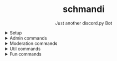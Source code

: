 <h1 align="center">schmandi</h1>
<p align="center">Just another discord.py Bot</p>


<details>
<summary>Setup</summary>
<ul>
<h1>Run in cmd: <code>python setup.py</code></h1>
<p>or</p>
   <li>Insert your Discord bot token and id from <a href="https://discord.com/developers/applications">Discord Developer Portal</a> in the file called <code>config.example.json</code> and rename it to <code>config.json</code>.</li>
   <li>Insert your <a href="https://developers.google.com/tenor/guides/quickstart">Tenor API key</a> in the <code>tenor_key</code> field and 
   your Tenor App Name in <code>tenor_name</code> field of the <code>config.json</code> file. Otherwise the gifsearch command cannot be used.</li>
   <li>If you want the bot to greet new members, set the <code>greetmembers</code> field to <code>true</code> in the <code>config.json</code> file.<br>
   If you do not want the bot to greet new members, set the field to <code>false</code>.</li>
   <li>Run <code>pip install -r requirements.txt</code> to install the required packages.</li>
   <li>Run <code>python bot.py</code> to start the bot.</li>
</ul>
</details>

<details>
<summary>Admin commands</summary>
<ul>
  <li>ban: Bans a member from the server. 
    <ul>
      <li>member: The member you want to ban</li>
      <li>reason: Why do you want to ban this member?</li>
    </ul>
  </li>
  <li>kick: Kicks a member from the server.
    <ul>
      <li>member: The member you want to kick</li>
      <li>reason: Why do you want to kick this member?</li>
    </ul>
  </li>
  <li>lock_or_unlock: Locks or unlocks a channel.
    <ul>
      <li>channel: The channel you want to lock or unlock</li>
      <li>action: 'lock' or 'unlock'</li>
    </ul>
  </li>
 </ul>

</details>

<details>
<summary>Moderation commands</summary>
<ul>
  <li>nickname: Changes the bot's or a user's nickname
    <ul>
      <li>nickname: The nickname you want the bot or user to have</li>
      <li>member: The member whose nickname you want to change (optional)</li>
    </ul>
  </li>
  <li>clear: Deletes a certain number of messages
    <ul>
      <li>amount: The amount of messages to clear (1-100)</li>
    </ul>
  </li>
  <li>poll: Creates a simple poll
<ul>
<li>text: Your yes/no question</li>
</ul>

  </li>
  <li>say: Lets the bot say something (Use '\\\\' as linebrake)
    <ul>
      <li>message: The text you want the bot to say</li>
      <li>channel: The channel where the message will be sent (optional)</li>
    </ul>
  </li>
  </ul>
    <li>timeout: Timeout a Member
    <ul>
      <li>member: The member you want to timeout</li>
      <li>time: The time you want to mute the member</li>
    </ul>
  </li>
      <li>clone_emote: Clone an emote from another server to your server
    <ul>
      <li>emoji: The emote you want to clone</li>
      <li>new_name: The new name of the emoji</li>
    </ul>
  </li>
  </ul>


</details>

<details>
<summary>Util commands</summary>
<ul>
  <li>avatar: Shows the avatar of a user
    <ul>
      <li>member: The member whose avatar you want to view</li>
    </ul>
  </li>
  <li>base64decode: Decodes a Base64 string
    <ul>
      <li>text: What is your encoded text?</li>
    </ul>
  </li>
  <li>base64_encode: Base64 encodes a string
    <ul>
      <li>text: What is the text you want to encode?</li>
    </ul>
  </li>
  <li>yt: Direct-Download for your YT video
    <ul>
      <li>url: Which YT video do you want to download?</li>
    </ul>
  </li>
  <li>userinfo: Shows information about a user
    <ul>
      <li>member: About which member do you want to get infos?</li>
    </ul>
  </li>
</ul>
</details>


<details>
<summary>Fun commands</summary>
<ul>
  <li>roll: Rolls a virtual dice
    <ul>
      <li>sides: How many sides do you want?</li>
    </ul>
  </li>
  <li>gifsearch: Shows you a random gif for your query
    <ul>
      <li>query: Search query?</li>
    </ul>
  </li>
    <li>fact: Shows you a random and useless fact
    <ul>
      <li>language: the language in which you want to see the fact</li>
    </ul>
  </li>
</ul>
</details>
